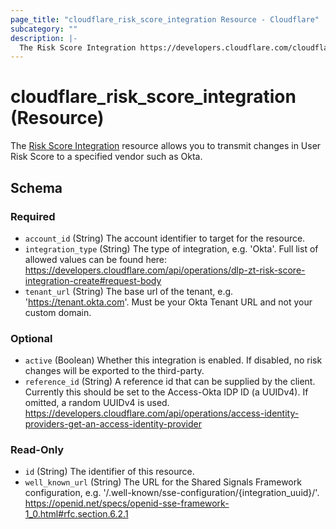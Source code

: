 ```yaml
---
page_title: "cloudflare_risk_score_integration Resource - Cloudflare"
subcategory: ""
description: |-
  The Risk Score Integration https://developers.cloudflare.com/cloudflare-one/insights/risk-score/#send-risk-score-to-okta resource allows you to transmit changes in User Risk Score to a specified vendor such as Okta.
---
```


# cloudflare_risk_score_integration (Resource)

The [Risk Score Integration](https://developers.cloudflare.com/cloudflare-one/insights/risk-score/#send-risk-score-to-okta) resource allows you to transmit changes in User Risk Score to a specified vendor such as Okta.


<!-- schema generated by tfplugindocs -->
## Schema

### Required

- `account_id` (String) The account identifier to target for the resource.
- `integration_type` (String) The type of integration, e.g. 'Okta'. Full list of allowed values can be found here: https://developers.cloudflare.com/api/operations/dlp-zt-risk-score-integration-create#request-body
- `tenant_url` (String) The base url of the tenant, e.g. 'https://tenant.okta.com'. Must be your Okta Tenant URL and not your custom domain.

### Optional

- `active` (Boolean) Whether this integration is enabled. If disabled, no risk changes will be exported to the third-party.
- `reference_id` (String) A reference id that can be supplied by the client. Currently this should be set to the Access-Okta IDP ID (a UUIDv4). If omitted, a random UUIDv4 is used. https://developers.cloudflare.com/api/operations/access-identity-providers-get-an-access-identity-provider

### Read-Only

- `id` (String) The identifier of this resource.
- `well_known_url` (String) The URL for the Shared Signals Framework configuration, e.g. '/.well-known/sse-configuration/{integration_uuid}/'. https://openid.net/specs/openid-sse-framework-1_0.html#rfc.section.6.2.1


